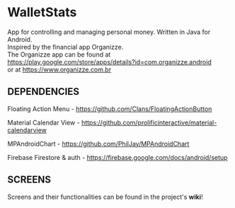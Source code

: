 # WalletStats
App for controlling and managing personal money. Written in Java for Android. <br>
Inspired by the financial app Organizze. <br>
The Organizze app can be found at https://play.google.com/store/apps/details?id=com.organizze.android <br> 
or at https://www.organizze.com.br

<h2>DEPENDENCIES</h2>

Floating Action Menu - https://github.com/Clans/FloatingActionButton

Material Calendar View - https://github.com/prolificinteractive/material-calendarview

MPAndroidChart - https://github.com/PhilJay/MPAndroidChart

Firebase Firestore & auth - https://firebase.google.com/docs/android/setup

<h2>SCREENS</h2> 

<p>
  Screens and their functionalities can be found in the project's <strong>wiki</strong>!
</p>
